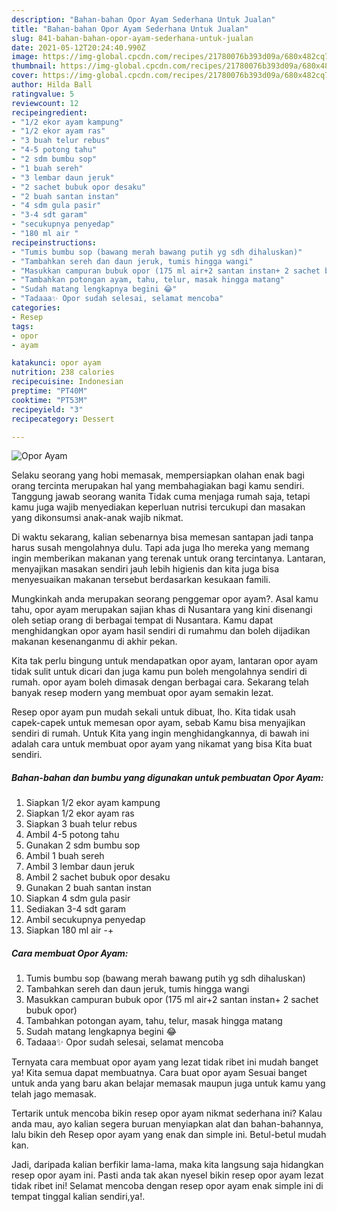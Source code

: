 ```yaml
---
description: "Bahan-bahan Opor Ayam Sederhana Untuk Jualan"
title: "Bahan-bahan Opor Ayam Sederhana Untuk Jualan"
slug: 841-bahan-bahan-opor-ayam-sederhana-untuk-jualan
date: 2021-05-12T20:24:40.990Z
image: https://img-global.cpcdn.com/recipes/21780076b393d09a/680x482cq70/opor-ayam-foto-resep-utama.jpg
thumbnail: https://img-global.cpcdn.com/recipes/21780076b393d09a/680x482cq70/opor-ayam-foto-resep-utama.jpg
cover: https://img-global.cpcdn.com/recipes/21780076b393d09a/680x482cq70/opor-ayam-foto-resep-utama.jpg
author: Hilda Ball
ratingvalue: 5
reviewcount: 12
recipeingredient:
- "1/2 ekor ayam kampung"
- "1/2 ekor ayam ras"
- "3 buah telur rebus"
- "4-5 potong tahu"
- "2 sdm bumbu sop"
- "1 buah sereh"
- "3 lembar daun jeruk"
- "2 sachet bubuk opor desaku"
- "2 buah santan instan"
- "4 sdm gula pasir"
- "3-4 sdt garam"
- "secukupnya penyedap"
- "180 ml air "
recipeinstructions:
- "Tumis bumbu sop (bawang merah bawang putih yg sdh dihaluskan)"
- "Tambahkan sereh dan daun jeruk, tumis hingga wangi"
- "Masukkan campuran bubuk opor (175 ml air+2 santan instan+ 2 sachet bubuk opor)"
- "Tambahkan potongan ayam, tahu, telur, masak hingga matang"
- "Sudah matang lengkapnya begini 😂"
- "Tadaaa✨ Opor sudah selesai, selamat mencoba"
categories:
- Resep
tags:
- opor
- ayam

katakunci: opor ayam 
nutrition: 238 calories
recipecuisine: Indonesian
preptime: "PT40M"
cooktime: "PT53M"
recipeyield: "3"
recipecategory: Dessert

---
```



![Opor Ayam](https://img-global.cpcdn.com/recipes/21780076b393d09a/680x482cq70/opor-ayam-foto-resep-utama.jpg)

Selaku seorang yang hobi memasak, mempersiapkan olahan enak bagi orang tercinta merupakan hal yang membahagiakan bagi kamu sendiri. Tanggung jawab seorang  wanita Tidak cuma menjaga rumah saja, tetapi kamu juga wajib menyediakan keperluan nutrisi tercukupi dan masakan yang dikonsumsi anak-anak wajib nikmat.

Di waktu  sekarang, kalian sebenarnya bisa memesan santapan jadi tanpa harus susah mengolahnya dulu. Tapi ada juga lho mereka yang memang ingin memberikan makanan yang terenak untuk orang tercintanya. Lantaran, menyajikan masakan sendiri jauh lebih higienis dan kita juga bisa menyesuaikan makanan tersebut berdasarkan kesukaan famili. 



Mungkinkah anda merupakan seorang penggemar opor ayam?. Asal kamu tahu, opor ayam merupakan sajian khas di Nusantara yang kini disenangi oleh setiap orang di berbagai tempat di Nusantara. Kamu dapat menghidangkan opor ayam hasil sendiri di rumahmu dan boleh dijadikan makanan kesenanganmu di akhir pekan.

Kita tak perlu bingung untuk mendapatkan opor ayam, lantaran opor ayam tidak sulit untuk dicari dan juga kamu pun boleh mengolahnya sendiri di rumah. opor ayam boleh dimasak dengan berbagai cara. Sekarang telah banyak resep modern yang membuat opor ayam semakin lezat.

Resep opor ayam pun mudah sekali untuk dibuat, lho. Kita tidak usah capek-capek untuk memesan opor ayam, sebab Kamu bisa menyajikan sendiri di rumah. Untuk Kita yang ingin menghidangkannya, di bawah ini adalah cara untuk membuat opor ayam yang nikamat yang bisa Kita buat sendiri.

<!--inarticleads1-->

##### Bahan-bahan dan bumbu yang digunakan untuk pembuatan Opor Ayam:

1. Siapkan 1/2 ekor ayam kampung
1. Siapkan 1/2 ekor ayam ras
1. Siapkan 3 buah telur rebus
1. Ambil 4-5 potong tahu
1. Gunakan 2 sdm bumbu sop
1. Ambil 1 buah sereh
1. Ambil 3 lembar daun jeruk
1. Ambil 2 sachet bubuk opor desaku
1. Gunakan 2 buah santan instan
1. Siapkan 4 sdm gula pasir
1. Sediakan 3-4 sdt garam
1. Ambil secukupnya penyedap
1. Siapkan 180 ml air -+




<!--inarticleads2-->

##### Cara membuat Opor Ayam:

1. Tumis bumbu sop (bawang merah bawang putih yg sdh dihaluskan)
1. Tambahkan sereh dan daun jeruk, tumis hingga wangi
1. Masukkan campuran bubuk opor (175 ml air+2 santan instan+ 2 sachet bubuk opor)
1. Tambahkan potongan ayam, tahu, telur, masak hingga matang
1. Sudah matang lengkapnya begini 😂
1. Tadaaa✨ Opor sudah selesai, selamat mencoba




Ternyata cara membuat opor ayam yang lezat tidak ribet ini mudah banget ya! Kita semua dapat membuatnya. Cara buat opor ayam Sesuai banget untuk anda yang baru akan belajar memasak maupun juga untuk kamu yang telah jago memasak.

Tertarik untuk mencoba bikin resep opor ayam nikmat sederhana ini? Kalau anda mau, ayo kalian segera buruan menyiapkan alat dan bahan-bahannya, lalu bikin deh Resep opor ayam yang enak dan simple ini. Betul-betul mudah kan. 

Jadi, daripada kalian berfikir lama-lama, maka kita langsung saja hidangkan resep opor ayam ini. Pasti anda tak akan nyesel bikin resep opor ayam lezat tidak ribet ini! Selamat mencoba dengan resep opor ayam enak simple ini di tempat tinggal kalian sendiri,ya!.

